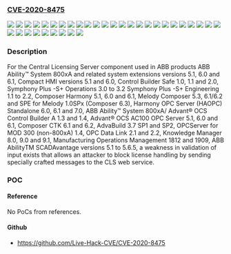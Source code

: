 ### [CVE-2020-8475](https://cve.mitre.org/cgi-bin/cvename.cgi?name=CVE-2020-8475)
![](https://img.shields.io/static/v1?label=Product&message=ABB%20%20Ability%E2%84%A2%20SCADAvantage&color=blue)
![](https://img.shields.io/static/v1?label=Product&message=ABB%20Ability%20System%20800xA&color=blue)
![](https://img.shields.io/static/v1?label=Product&message=AdvaBuild&color=blue)
![](https://img.shields.io/static/v1?label=Product&message=Advant%20%20OCS%20AC%20100%20OPS%20Server&color=blue)
![](https://img.shields.io/static/v1?label=Product&message=Advant%20OCS%20Control%20Builder%20A&color=blue)
![](https://img.shields.io/static/v1?label=Product&message=Central%20Licensing%20System&color=blue)
![](https://img.shields.io/static/v1?label=Product&message=Compact%20HMI&color=blue)
![](https://img.shields.io/static/v1?label=Product&message=Composer%20CTK&color=blue)
![](https://img.shields.io/static/v1?label=Product&message=Composer%20Harmony&color=blue)
![](https://img.shields.io/static/v1?label=Product&message=Composer%20Melody%20&color=blue)
![](https://img.shields.io/static/v1?label=Product&message=Control%20Builder%20Safe&color=blue)
![](https://img.shields.io/static/v1?label=Product&message=Harmony%20OPC%20Server%20Standalone&color=blue)
![](https://img.shields.io/static/v1?label=Product&message=Knowledge%20Manager&color=blue)
![](https://img.shields.io/static/v1?label=Product&message=Manufacturing%20Operations%20Management&color=blue)
![](https://img.shields.io/static/v1?label=Product&message=OPC%20Data%20Link&color=blue)
![](https://img.shields.io/static/v1?label=Product&message=OPC%20Server%20for%20Mod%20300%20(non-800xA)&color=blue)
![](https://img.shields.io/static/v1?label=Product&message=Symphony%20Plus%20S%2B%20Engineering%20&color=blue)
![](https://img.shields.io/static/v1?label=Product&message=Symphony%20Plus%20S%2B%20Operations&color=blue)
![](https://img.shields.io/static/v1?label=Version&message=%3D%201.0%20&color=brighgreen)
![](https://img.shields.io/static/v1?label=Version&message=%3D%201.3%20&color=brighgreen)
![](https://img.shields.io/static/v1?label=Version&message=%3D%201.4%20&color=brighgreen)
![](https://img.shields.io/static/v1?label=Version&message=%3D%201812%20&color=brighgreen)
![](https://img.shields.io/static/v1?label=Version&message=%3D%202.1%20&color=brighgreen)
![](https://img.shields.io/static/v1?label=Version&message=%3D%203.7%20SP1%20&color=brighgreen)
![](https://img.shields.io/static/v1?label=Version&message=%3D%205.1%20&color=brighgreen)
![](https://img.shields.io/static/v1?label=Version&message=%3D%205.3%20&color=brighgreen)
![](https://img.shields.io/static/v1?label=Version&message=%3D%206.0%20&color=brighgreen)
![](https://img.shields.io/static/v1?label=Version&message=%3D%206.1%20&color=brighgreen)
![](https://img.shields.io/static/v1?label=Version&message=%3D%208.0%20&color=brighgreen)
![](https://img.shields.io/static/v1?label=Version&message=%3E%3D%205.1%20&color=brighgreen)
![](https://img.shields.io/static/v1?label=Version&message=1.1%3C%3D%202.2%20&color=brighgreen)
![](https://img.shields.io/static/v1?label=Version&message=3%3C%3D%203.2%20&color=brighgreen)
![](https://img.shields.io/static/v1?label=Version&message=5%3E%3D%205.1%20&color=brighgreen)
![](https://img.shields.io/static/v1?label=Vulnerability&message=CWE-20%20Improper%20Input%20Validation&color=brighgreen)

### Description

For the Central Licensing Server component used in ABB products ABB Ability™ System 800xA and related system extensions versions 5.1, 6.0 and 6.1, Compact HMI versions 5.1 and 6.0, Control Builder Safe 1.0, 1.1 and 2.0, Symphony Plus -S+ Operations 3.0 to 3.2 Symphony Plus -S+ Engineering 1.1 to 2.2, Composer Harmony 5.1, 6.0 and 6.1, Melody Composer 5.3, 6.1/6.2 and SPE for Melody 1.0SPx (Composer 6.3), Harmony OPC Server (HAOPC) Standalone 6.0, 6.1 and 7.0, ABB Ability™ System 800xA/ Advant® OCS Control Builder A 1.3 and 1.4, Advant® OCS AC100 OPC Server 5.1, 6.0 and 6.1, Composer CTK 6.1 and 6.2, AdvaBuild 3.7 SP1 and SP2, OPCServer for MOD 300 (non-800xA) 1.4, OPC Data Link 2.1 and 2.2, Knowledge Manager 8.0, 9.0 and 9.1, Manufacturing Operations Management 1812 and 1909, ABB AbilityTM SCADAvantage versions 5.1 to 5.6.5, a weakness in validation of input exists that allows an attacker to block license handling by sending specially crafted messages to the CLS web service.

### POC

#### Reference
No PoCs from references.

#### Github
- https://github.com/Live-Hack-CVE/CVE-2020-8475

